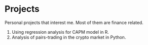 # Projects
Personal projects that interest me. Most of them are finance related.

1. Using regression analysis for CAPM model in R.
2. Analysis of pairs-trading in the crypto market in Python.
